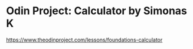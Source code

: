 # Odin Project: Calculator by Simonas K
https://www.theodinproject.com/lessons/foundations-calculator
